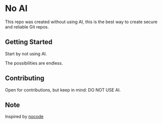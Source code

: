 # No AI

This repo was created without using AI, this is the best way to create secure and reliable Git repos.

## Getting Started

Start by not using AI.

The possibilities are endless.


## Contributing

Open for contributions, but keep in mind: DO NOT USE AI.


## Note

Inspired by [nocode](https://github.com/kelseyhightower/nocode)
